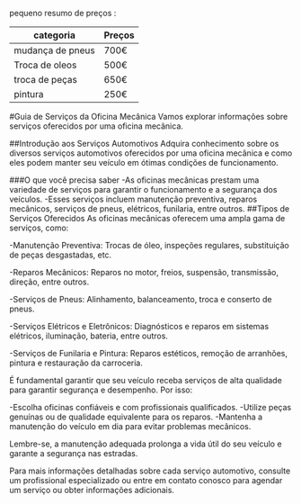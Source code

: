  pequeno resumo de preços :

 |categoria       |Preços   |
 |----------------|---------|
 |mudança de pneus|700€     |
 |Troca de oleos  |500€     |
 |troca de peças  |650€     |
 |pintura         |250€     |

#Guia de Serviços da Oficina Mecânica
Vamos explorar informações sobre serviços oferecidos por uma oficina mecânica.

##Introdução aos Serviços Automotivos
Adquira conhecimento sobre os diversos serviços automotivos oferecidos por uma oficina mecânica e como eles podem manter seu veículo em ótimas condições de funcionamento.

###O que você precisa saber
-As oficinas mecânicas prestam uma variedade de serviços para garantir o funcionamento e a segurança dos veículos.
-Esses serviços incluem manutenção preventiva, reparos mecânicos, serviços de pneus, elétricos, funilaria, entre outros.
##Tipos de Serviços Oferecidos
As oficinas mecânicas oferecem uma ampla gama de serviços, como:

-Manutenção Preventiva: Trocas de óleo, inspeções regulares, substituição de peças desgastadas, etc.

-Reparos Mecânicos: Reparos no motor, freios, suspensão, transmissão, direção, entre outros.

-Serviços de Pneus: Alinhamento, balanceamento, troca e conserto de pneus.

-Serviços Elétricos e Eletrônicos: Diagnósticos e reparos em sistemas elétricos, iluminação, bateria, entre outros.

-Serviços de Funilaria e Pintura: Reparos estéticos, remoção de arranhões, pintura e restauração da carroceria.


É fundamental garantir que seu veículo receba serviços de alta qualidade para garantir segurança e desempenho. Por isso:

-Escolha oficinas confiáveis e com profissionais qualificados.
-Utilize peças genuínas ou de qualidade equivalente para os reparos.
-Mantenha a manutenção do veículo em dia para evitar problemas mecânicos.

Lembre-se, a manutenção adequada prolonga a vida útil do seu veículo e garante a segurança nas estradas.

Para mais informações detalhadas sobre cada serviço automotivo, consulte um profissional especializado ou entre em contato conosco para agendar um serviço ou obter informações adicionais.